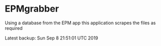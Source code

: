 # EPMgrabber
Using a database from the EPM app this application scrapes the files as required


Latest backup: Sun Sep 8 21:51:01 UTC 2019
